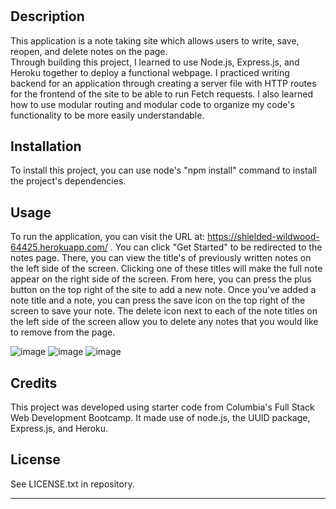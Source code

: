# <Note-Taker-App>

## Description

This application is a note taking site which allows users to write, save, reopen, and delete notes on the page.  
Through building this project, I learned to use Node.js, Express.js, and Heroku together to deploy a functional webpage.  I practiced writing backend for an application through creating a server file with HTTP routes for the frontend of the site to be able to run Fetch requests.  I also learned how to use modular routing and modular code to organize my code's functionality to be more easily understandable.

## Installation

To install this project, you can use node's "npm install" command to install the project's dependencies.

## Usage

To run the application, you can visit the URL at: https://shielded-wildwood-64425.herokuapp.com/ .
You can click "Get Started" to be redirected to the notes page.  There, you can view the title's of previously written notes on the left side of the screen.  Clicking one of these titles will make the full note appear on the right side of the screen.  From here, you can press the plus button on the top right of the site to add a new note.  Once you've added a note title and a note, you can press the save icon on the top right of the screen to save your note.  The delete icon next to each of the note titles on the left side of the screen allow you to delete any notes that you would like to remove from the page.

![image](https://user-images.githubusercontent.com/113466697/216075348-6ec9f9d4-e1b5-41ab-ad5e-deed7a699f54.png)
![image](https://user-images.githubusercontent.com/113466697/216075429-7cd41d69-a1a1-4127-a7f5-6027d82ac3da.png)
![image](https://user-images.githubusercontent.com/113466697/216075441-754f94aa-931c-4ca2-81b6-16a22104075c.png)



## Credits

This project was developed using starter code from Columbia's Full Stack Web Development Bootcamp.  It made use of node.js, the UUID package, Express.js, and Heroku.

## License

See LICENSE.txt in repository.

---

